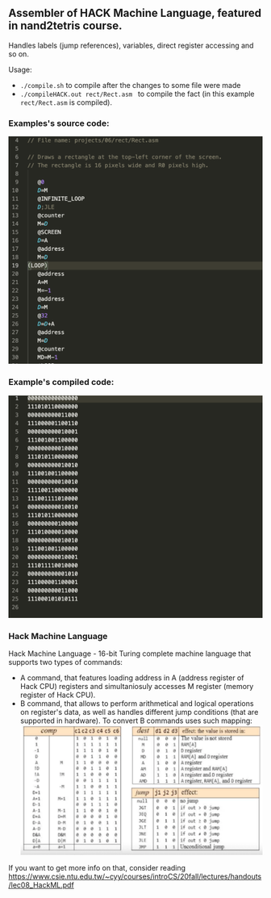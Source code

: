 ## Assembler of HACK Machine Language, featured in nand2tetris course.

Handles labels (jump references), variables, direct register accessing and so on.

Usage: 
- `./compile.sh` to compile after the changes to some file were made
- `./compileHACK.out rect/Rect.asm ` to compile the fact (in this example `rect/Rect.asm` is compiled).

### Examples's source code:
![to compile](examples/to_compile.png)

### Example's compiled code:
![compiled](examples/compiled.png)

### Hack Machine Language
Hack Machine Language - 16-bit Turing complete machine language that supports two types of commands:
- A command, that features loading address in A (address register of Hack CPU) registers and simultaniosuly accesses M register (memory register of Hack CPU).
- B command, that allows to perform arithmetical and logical operations on register's data, as well as handles different jump conditions (that are supported in hardware). To convert B commands uses such mapping:
![mapping](examples/maping.png)

If you want to get more info on that, consider reading https://www.csie.ntu.edu.tw/~cyy/courses/introCS/20fall/lectures/handouts/lec08_HackML.pdf
